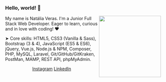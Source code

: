 ### Hello, world! 👋  <p>
  <a href="#"><img width="200" align='right' src="https://cdn.dribbble.com/users/1708950/screenshots/4188877/developer_med.gif"></a>
</p>

My name is Natália Veras. I'm a Junior Full Stack Web Developer. Eager to learn, curious and in love with coding! &hearts;



➤ Core skills: HTML5, CSS3 (Vanilla & Sass), Bootstrap (3 & 4), JavaScript (ES5 & ES6), jQuery, Vue.js, Node.js & NPM, Composer, PHP, MySQL, Laravel, Git/GitHub/GitKraken, PostMan, MAMP, REST API, phpMyAdmin.

<p align='center'>
<a href="https://www.instagram.com/nataliavrs/">Instagram</a>
<a href="https://www.linkedin.com/in/nataliaveras/">LinkedIn</a>
</p>
